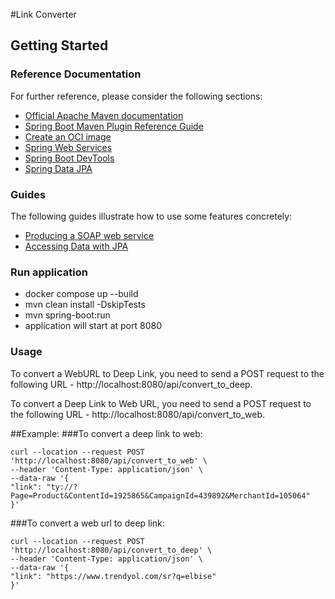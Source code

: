 #Link Converter 
## Getting Started 

### Reference Documentation
For further reference, please consider the following sections:

* [Official Apache Maven documentation](https://maven.apache.org/guides/index.html)
* [Spring Boot Maven Plugin Reference Guide](https://docs.spring.io/spring-boot/docs/2.6.4/maven-plugin/reference/html/)
* [Create an OCI image](https://docs.spring.io/spring-boot/docs/2.6.4/maven-plugin/reference/html/#build-image)
* [Spring Web Services](https://docs.spring.io/spring-boot/docs/2.6.4/reference/htmlsingle/#boot-features-webservices)
* [Spring Boot DevTools](https://docs.spring.io/spring-boot/docs/2.6.4/reference/htmlsingle/#using-boot-devtools)
* [Spring Data JPA](https://docs.spring.io/spring-boot/docs/2.6.4/reference/htmlsingle/#boot-features-jpa-and-spring-data)

### Guides
The following guides illustrate how to use some features concretely:

* [Producing a SOAP web service](https://spring.io/guides/gs/producing-web-service/)
* [Accessing Data with JPA](https://spring.io/guides/gs/accessing-data-jpa/)

### Run application 
* docker compose up --build
* mvn clean install -DskipTests
* mvn spring-boot:run
* application will start at port 8080

### Usage

To convert a WebURL to Deep Link, you need to send a POST request to the following URL - http://localhost:8080/api/convert_to_deep.

To convert a Deep Link to Web URL, you need to send a POST request to the following URL - http://localhost:8080/api/convert_to_web.

##Example:
###To convert a deep link to web:

    curl --location --request POST 'http://localhost:8080/api/convert_to_web' \
    --header 'Content-Type: application/json' \
    --data-raw '{
    "link": "ty://?Page=Product&ContentId=1925865&CampaignId=439892&MerchantId=105064"
    }'

###To convert a web url to deep link:

    curl --location --request POST 'http://localhost:8080/api/convert_to_deep' \
    --header 'Content-Type: application/json' \
    --data-raw '{
    "link": "https://www.trendyol.com/sr?q=elbise"
    }'
